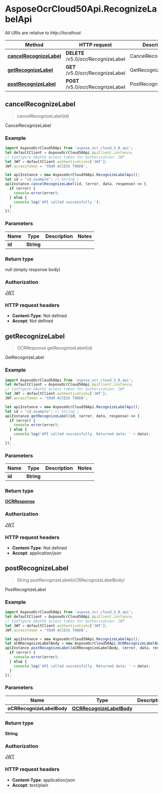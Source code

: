 # AsposeOcrCloud50Api.RecognizeLabelApi

All URIs are relative to *http://localhost*

Method | HTTP request | Description
------------- | ------------- | -------------
[**cancelRecognizeLabel**](RecognizeLabelApi.md#cancelRecognizeLabel) | **DELETE** /v5.0/ocr/RecognizeLabel | CancelRecognizeLabel
[**getRecognizeLabel**](RecognizeLabelApi.md#getRecognizeLabel) | **GET** /v5.0/ocr/RecognizeLabel | GetRecognizeLabel
[**postRecognizeLabel**](RecognizeLabelApi.md#postRecognizeLabel) | **POST** /v5.0/ocr/RecognizeLabel | PostRecognizeLabel



## cancelRecognizeLabel

> cancelRecognizeLabel(id)

CancelRecognizeLabel

### Example

```javascript
import AsposeOcrCloud50Api from 'aspose_ocr_cloud_5_0_api';
let defaultClient = AsposeOcrCloud50Api.ApiClient.instance;
// Configure OAuth2 access token for authorization: JWT
let JWT = defaultClient.authentications['JWT'];
JWT.accessToken = 'YOUR ACCESS TOKEN';

let apiInstance = new AsposeOcrCloud50Api.RecognizeLabelApi();
let id = "id_example"; // String | 
apiInstance.cancelRecognizeLabel(id, (error, data, response) => {
  if (error) {
    console.error(error);
  } else {
    console.log('API called successfully.');
  }
});
```

### Parameters


Name | Type | Description  | Notes
------------- | ------------- | ------------- | -------------
 **id** | **String**|  | 

### Return type

null (empty response body)

### Authorization

[JWT](../README.md#JWT)

### HTTP request headers

- **Content-Type**: Not defined
- **Accept**: Not defined


## getRecognizeLabel

> OCRResponse getRecognizeLabel(id)

GetRecognizeLabel

### Example

```javascript
import AsposeOcrCloud50Api from 'aspose_ocr_cloud_5_0_api';
let defaultClient = AsposeOcrCloud50Api.ApiClient.instance;
// Configure OAuth2 access token for authorization: JWT
let JWT = defaultClient.authentications['JWT'];
JWT.accessToken = 'YOUR ACCESS TOKEN';

let apiInstance = new AsposeOcrCloud50Api.RecognizeLabelApi();
let id = "id_example"; // String | 
apiInstance.getRecognizeLabel(id, (error, data, response) => {
  if (error) {
    console.error(error);
  } else {
    console.log('API called successfully. Returned data: ' + data);
  }
});
```

### Parameters


Name | Type | Description  | Notes
------------- | ------------- | ------------- | -------------
 **id** | **String**|  | 

### Return type

[**OCRResponse**](OCRResponse.md)

### Authorization

[JWT](../README.md#JWT)

### HTTP request headers

- **Content-Type**: Not defined
- **Accept**: application/json


## postRecognizeLabel

> String postRecognizeLabel(oCRRecognizeLabelBody)

PostRecognizeLabel

### Example

```javascript
import AsposeOcrCloud50Api from 'aspose_ocr_cloud_5_0_api';
let defaultClient = AsposeOcrCloud50Api.ApiClient.instance;
// Configure OAuth2 access token for authorization: JWT
let JWT = defaultClient.authentications['JWT'];
JWT.accessToken = 'YOUR ACCESS TOKEN';

let apiInstance = new AsposeOcrCloud50Api.RecognizeLabelApi();
let oCRRecognizeLabelBody = new AsposeOcrCloud50Api.OCRRecognizeLabelBody(); // OCRRecognizeLabelBody | 
apiInstance.postRecognizeLabel(oCRRecognizeLabelBody, (error, data, response) => {
  if (error) {
    console.error(error);
  } else {
    console.log('API called successfully. Returned data: ' + data);
  }
});
```

### Parameters


Name | Type | Description  | Notes
------------- | ------------- | ------------- | -------------
 **oCRRecognizeLabelBody** | [**OCRRecognizeLabelBody**](OCRRecognizeLabelBody.md)|  | 

### Return type

**String**

### Authorization

[JWT](../README.md#JWT)

### HTTP request headers

- **Content-Type**: application/json
- **Accept**: text/plain

